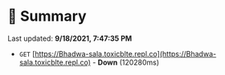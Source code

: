 # 📖 Summary
Last updated: **9/18/2021, 7:47:35 PM**

- `GET` [https://Bhadwa-sala.toxicblte.repl.co](https://Bhadwa-sala.toxicblte.repl.co) - **Down** (120280ms)
